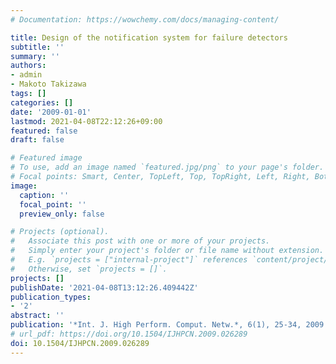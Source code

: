 ```yaml
---
# Documentation: https://wowchemy.com/docs/managing-content/

title: Design of the notification system for failure detectors
subtitle: ''
summary: ''
authors:
- admin
- Makoto Takizawa
tags: []
categories: []
date: '2009-01-01'
lastmod: 2021-04-08T22:12:26+09:00
featured: false
draft: false

# Featured image
# To use, add an image named `featured.jpg/png` to your page's folder.
# Focal points: Smart, Center, TopLeft, Top, TopRight, Left, Right, BottomLeft, Bottom, BottomRight.
image:
  caption: ''
  focal_point: ''
  preview_only: false

# Projects (optional).
#   Associate this post with one or more of your projects.
#   Simply enter your project's folder or file name without extension.
#   E.g. `projects = ["internal-project"]` references `content/project/deep-learning/index.md`.
#   Otherwise, set `projects = []`.
projects: []
publishDate: '2021-04-08T13:12:26.409442Z'
publication_types:
- '2'
abstract: ''
publication: '*Int. J. High Perform. Comput. Netw.*, 6(1), 25-34, 2009'
# url_pdf: https://doi.org/10.1504/IJHPCN.2009.026289
doi: 10.1504/IJHPCN.2009.026289
---
```

